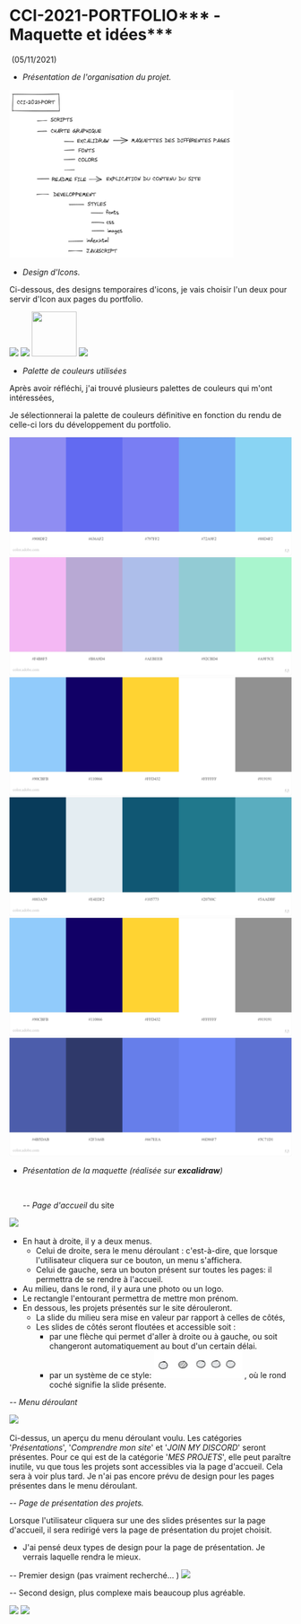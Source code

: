 # CCI-2021-PORTFOLIO*** - Maquette  et idées***



​                                                                                                                                                                                                    (05/11/2021)

- *Présentation de l'organisation du projet.*

<img src="CHARTE GRAPHIQUE\IMAGES\rangement.png" height="300px" width="400px">



- *Design d'Icons.*

Ci-dessous, des designs temporaires d'icons, je vais choisir l'un deux pour servir d'Icon aux pages du portfolio.



<img src="\DEVELOPPEMENT\@ico\favicon-1.ico">



<img src="\DEVELOPPEMENT\@ico\favicon-2.ico">



<img src="\DEVELOPPEMENT\@ico\favicon-3.ico" height="80px" width="80px">



<img src="\DEVELOPPEMENT\@ico\favicon-4.ico">



- *Palette de couleurs utilisées* 

Après avoir réfléchi, j'ai trouvé plusieurs palettes de couleurs qui m'ont intéressées, 

Je sélectionnerai la palette de couleurs définitive en fonction du rendu de celle-ci lors du développement du portfolio.

<img src="CHARTE GRAPHIQUE\IMAGES\PALETTES DE COULEURS\AC - Palette 1.jpeg">

<img src="CHARTE GRAPHIQUE\IMAGES\PALETTES DE COULEURS\AC - Palette 2.jpeg">

<img src="CHARTE GRAPHIQUE\IMAGES\PALETTES DE COULEURS\AC - Palette 3.jpeg">

<img src="CHARTE GRAPHIQUE\IMAGES\PALETTES DE COULEURS\AC - Palette 4.jpeg">

<img src="CHARTE GRAPHIQUE\IMAGES\PALETTES DE COULEURS\AC - Palette 5.jpeg">

<img src="CHARTE GRAPHIQUE\IMAGES\PALETTES DE COULEURS\AC - Palette 6.jpeg">

- *Présentation de la maquette (réalisée sur **excalidraw**)*

  ​	

  *-- Page d'accueil* du site

<img src="CHARTE GRAPHIQUE\IMAGES\Page d'arrivée.png">

- En haut à droite, il y a deux menus. 
  - Celui de droite, sera le menu déroulant : c'est-à-dire, que lorsque l'utilisateur cliquera sur ce bouton, un menu s'affichera.
  - Celui de gauche, sera un bouton présent sur toutes les pages: il permettra de se rendre à l'accueil.
- Au milieu, dans le rond, il y aura une photo ou un logo.
- Le rectangle l'entourant permettra de mettre mon prénom.
- En dessous, les projets présentés sur le site dérouleront. 
  - La slide du milieu sera mise en valeur par rapport à celles de côtés,
  - Les slides de côtés seront floutées et accessible soit :
    - par une flèche qui permet d'aller à droite ou à gauche, ou soit changeront automatiquement au bout d'un certain délai.
    - par un système de ce style:  <img src="CHARTE GRAPHIQUE\IMAGES\button.png"> , où le rond coché signifie la slide présente.

*-- Menu déroulant*

<img src="CHARTE GRAPHIQUE\IMAGES\Menu déroulant.png" />

Ci-dessus, un aperçu du menu déroulant voulu. Les catégories '*Présentations*', '*Comprendre mon site*' et '*JOIN MY DISCORD*' seront présentes. Pour ce qui est de la catégorie '*MES PROJETS*', elle peut paraître inutile, vu que tous les projets sont accessibles via la page d'accueil. Cela sera à voir plus tard. Je n'ai pas encore prévu de design pour les pages présentes dans le menu déroulant.



-- *Page de présentation des projets.*

Lorsque l'utilisateur cliquera sur une des slides présentes sur la page d'accueil, il sera redirigé vers la page de présentation du projet choisit. 

- J'ai pensé deux types de design pour la page de présentation. Je verrais laquelle rendra le mieux.

-- Premier design (pas vraiment recherché...
)
<img src="CHARTE GRAPHIQUE\IMAGES\Page présentation 1.png">


-- Second design, plus complexe mais beaucoup plus agréable.

<img src="CHARTE GRAPHIQUE\IMAGES\Page présentation 2.1.png">


<img src="CHARTE GRAPHIQUE\IMAGES\Page présentation 2.png">





